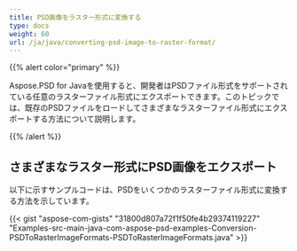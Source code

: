 ```yaml
---
title: PSD画像をラスター形式に変換する
type: docs
weight: 60
url: /ja/java/converting-psd-image-to-raster-format/
---
```


{{% alert color="primary" %}} 

Aspose.PSD for Javaを使用すると、開発者はPSDファイル形式をサポートされている任意のラスターファイル形式にエクスポートできます。このトピックでは、既存のPSDファイルをロードしてさまざまなラスターファイル形式にエクスポートする方法について説明します。

{{% /alert %}} 
## **さまざまなラスター形式にPSD画像をエクスポート**
以下に示すサンプルコードは、PSDをいくつかのラスターファイル形式に変換する方法を示しています。



{{< gist "aspose-com-gists" "31800d807a72f1f50fe4b29374119227" "Examples-src-main-java-com-aspose-psd-examples-Conversion-PSDToRasterImageFormats-PSDToRasterImageFormats.java" >}}



